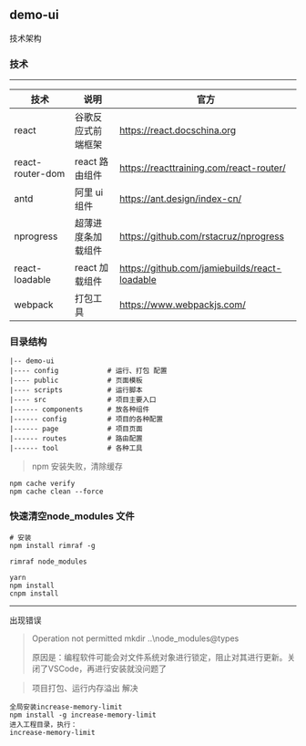 ## demo-ui

技术架构




### 技术

---

| 技术             | 说明               | 官方                                          |
| ---------------- | ------------------ | --------------------------------------------- |
| react            | 谷歌反应式前端框架 | https://react.docschina.org                   |
| react-router-dom | react 路由组件     | https://reacttraining.com/react-router/       |
| antd             | 阿里 ui 组件       | https://ant.design/index-cn/                  |
| nprogress        | 超薄进度条加载组件 | https://github.com/rstacruz/nprogress         |
| react-loadable   | react 加载组件     | https://github.com/jamiebuilds/react-loadable |
| webpack          | 打包工具           | https://www.webpackjs.com/                    |


### 目录结构

```dir
|-- demo-ui
|---- config            # 运行、打包 配置
|---- public            # 页面模板
|---- scripts           # 运行脚本
|---- src               # 项目主要入口
|------ components      # 放各种组件
|------ config          # 项目的各种配置
|------ page            # 项目页面
|------ routes          # 路由配置
|------ tool            # 各种工具
```



>npm 安装失败，清除缓存
```
npm cache verify
npm cache clean --force
```


### 快速清空node_modules 文件

```shell
# 安装
npm install rimraf -g

rimraf node_modules
```

```shell
yarn
npm install
cnpm install
```

---

出现错误

>Operation not permitted mkdir ..\node_modules\@types
>
>原因是：编程软件可能会对文件系统对象进行锁定，阻止对其进行更新。关闭了VSCode，再进行安装就没问题了


>项目打包、运行内存溢出 解决

```shell
全局安装increase-memory-limit
npm install -g increase-memory-limit
进入工程目录，执行：
increase-memory-limit
```